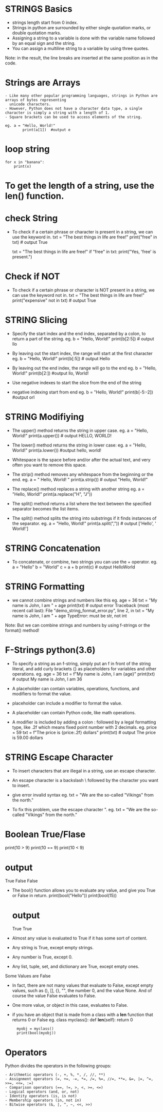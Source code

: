 # STRINGS Basics
- strings length start from 0 index.
- Strings in python are surrounded by either single quotation marks, or double quotation marks.
- Assigning a string to a variable is done with the variable name followed by an equal sign and the string.
- You can assign a multiline string to a variable by using three quotes.

Note: in the result, the line breaks are inserted at the same position as in the code.

# Strings are Arrays
    - Like many other popular programming languages, strings in Python are arrays of bytes representing 
      unicode characters.
    - However, Python does not have a character data type, a single character is simply a string with a length of 1.
    - Square brackets can be used to access elements of the string.

    eg. a = "Hello, World!"
            print(a[1])  #output e

# loop string
    for x in "banana":
        print(x)

# To get the length of a string, use the len() function.

# check String

- To check if a certain phrase or character is present in a string, we can use the keyword in.
  txt = "The best things in life are free!"
  print("free" in txt)  # output True

    txt = "The best things in life are free!"
    if "free" in txt:
        print("Yes, 'free' is present.") 

# Check if NOT
- To check if a certain phrase or character is NOT present in a string, we can use the keyword not in.
    txt = "The best things in life are free!"
    print("expensive" not in txt) # output True


# STRING Slicing
- Specify the start index and the end index, separated by a colon, to return a part of the string.
   eg. b = "Hello, World!"
       print(b[2:5]) # output llo

- By leaving out the start index, the range will start at the first character
  eg. b = "Hello, World!"
      print(b[:5]) # output Hello

- By leaving out the end index, the range will go to the end
  eg. b = "Hello, World!"
      print(b[2:]) #output llo, World!

- Use negative indexes to start the slice from the end of the string
- negative indexing start from end
  eg. b = "Hello, World!"
      print(b[-5:-2]) #output orl

# STRING Modifiying
- The upper() method returns the string in upper case.
  eg. a = "Hello, World!"
      print(a.upper()) # output HELLO, WORLD!

- The lower() method returns the string in lower case:
  eg. a = "Hello, World!"
      print(a.lower()) #output hello, world!

- Whitespace is the space before and/or after the actual text, and very often you want to remove this space.
- The strip() method removes any whitespace from the beginning or the end.
  eg. a = " Hello, World! "
      print(a.strip()) # output "Hello, World!"

- The replace() method replaces a string with another string
  eg. a = "Hello, World!"
      print(a.replace("H", "J")) 

- The split() method returns a list where the text between the specified separator becomes the list items.
- The split() method splits the string into substrings if it finds instances of the separator.
  eg. a = "Hello, World!"
      print(a.split(",")) # output ['Hello', ' World!']


# STRING Concatenation

- To concatenate, or combine, two strings you can use the + operator.
  eg. a = "Hello"
      b = "World"
      c = a + b
      print(c)  # output HelloWorld

# STRING Formatting

- we cannot combine strings and numbers like this
  eg. age = 36
      txt = "My name is John, I am " + age
      print(txt) 
      # output error
      Traceback (most recent call last):
        File "demo_string_format_error.py", line 2, in <module>
            txt = "My name is John, I am " + age
        TypeError: must be str, not int

Note: But we can combine strings and numbers by using f-strings or the format() method!

# F-Strings python(3.6)

- To specify a string as an f-string, simply put an f in front of the string literal, and add curly brackets {} 
  as placeholders for variables and other operations.
  eg. age = 36
      txt = f"My name is John, I am {age}"
      print(txt)
      # output 
      My name is John, I am 36

- A placeholder can contain variables, operations, functions, and modifiers to format the value.
- placeholder can include a modifier to format the value.
- A placeholder can contain Python code, like math operations.
- A modifier is included by adding a colon : followed by a legal formatting type, like .2f which means 
  fixed point number with 2 decimals.
  eg. price = 59
      txt = f"The price is {price:.2f} dollars"
      print(txt)
      # output
      The price is 59.00 dollars

# STRING Escape Character

- To insert characters that are illegal in a string, use an escape character.
- An escape character is a backslash \ followed by the character you want to insert.
- give error invalid syntax
  eg. txt = "We are the so-called "Vikings" from the north."

- To fix this problem, use the escape character \".
  eg. txt = "We are the so-called \"Vikings\" from the north."


# Boolean True/Flase
print(10 > 9)
print(10 == 9)
print(10 < 9)
# output
True
False
False

- The bool() function allows you to evaluate any value, and give you True or False in return.
    print(bool("Hello"))
    print(bool(15))
    # output 
    True
    True


- Almost any value is evaluated to True if it has some sort of content.
- Any string is True, except empty strings.
- Any number is True, except 0.
- Any list, tuple, set, and dictionary are True, except empty ones.

Some Values are False

- In fact, there are not many values that evaluate to False, except empty values, such as (), [], {}, "", 
  the number 0, and the value None. And of course the value False evaluates to False.

- One more value, or object in this case, evaluates to False.
- if you have an object that is made from a class with a __len__ function that returns 0 or False
    eg. class myclass():
        def __len__(self):
            return 0

        myobj = myclass()
        print(bool(myobj))


# Operators

Python divides the operators in the following groups:

    - Arithmetic operators (-, +, %, *, /, //, **)
    - Assignment operators (=, +=, -=, *=, /=, %=, //=, **=, &=, |=, ^=, >>=, <<=, :=)
    - Comparison operators (==, !=, >, <, >=, <=)
    - Logical operators (and, or, not)
    - Identity operators (is, is not)
    - Membership operators (in, not in)
    - Bitwise operators (&, |, ^, ~, <<, >>)

